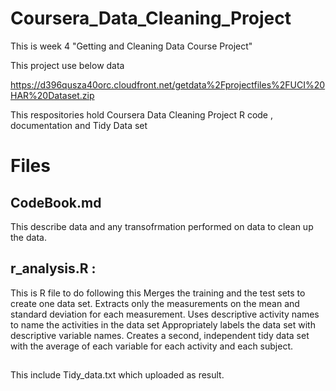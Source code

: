 # Coursera_Data_Cleaning_Project
This is week 4 "Getting and Cleaning Data Course Project"

This project use below data 

https://d396qusza40orc.cloudfront.net/getdata%2Fprojectfiles%2FUCI%20HAR%20Dataset.zip

This respositories hold Coursera Data Cleaning Project R code , documentation and Tidy Data set

# Files

## CodeBook.md 
This describe data and any transofrmation performed on data to clean up the data.

## r_analysis.R :  
This is R file to do following this 
Merges the training and the test sets to create one data set.
Extracts only the measurements on the mean and standard deviation for each measurement.
Uses descriptive activity names to name the activities in the data set
Appropriately labels the data set with descriptive variable names.
Creates a second, independent tidy data set with the average of each variable for each activity and each subject.

## 
This include Tidy_data.txt which uploaded as result.
